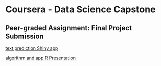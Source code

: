 # Coursera - Data Science Capstone
## Peer-graded Assignment: Final Project Submission

[text prediction Shiny app](https://tomokiito-course.shinyapps.io/Predict_next_word/)

[algorithm and app R Presentation](https://rpubs.com/tomokiito/predict-next-word)
